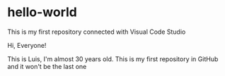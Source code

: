 # hello-world
This is my first repository connected with Visual Code Studio

Hi, Everyone!

This is Luis, I'm almost 30 years old. This is my first repository in GitHub and it won't be the last one
